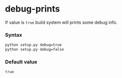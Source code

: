 # debug-prints
If value is `true` build system will prints some debug info.
### Syntax
```bash
python setup.py debug=true
python setup.py debug=false
```
### Default value
`true`